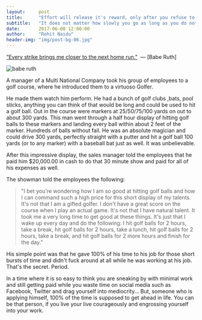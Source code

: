 ```yaml
---
layout:     post
title:      "Effort will release it's reward, only after you refuse to quit"
subtitle:   "It does not matter how slowly you go as long as you do not stop"
date:       2017-06-08 12:00:00
author:     "Rohit Naidu"
header-img: "img/post-bg-06.jpg"
---
```



<u>“Every strike brings me closer to the next home run.”</u> 
​									― [Babe Ruth]



![babe ruth](/Users/overlord369/Websites/revelation/img/babe_ruth.jpg)

A manager of a Multi National Company took his group of employees to a golf course, where he introduced them to a virtuoso Golfer.

He made them watch him perform. He had a bunch of golf clubs ,bats, pool sticks, anything you can think of that would be long and could be used to hit a golf ball. Out in the course were markers at 25/50/75/100 yards on out to about 300 yards. This man went through a half hour display of hitting golf balls to these markers and landing every ball within about 2 feet of the marker. Hundreds of balls without fail. He was an absolute magician and could drive 300 yards, perfectly straight with a putter and hit a golf ball 100 yards (or to any marker) with a baseball bat just as well. It was unbelievable.

After this impressive display, the sales manager told the employees that he paid him $20,000.00 in cash to do that 30 minute show and paid for all of his expenses as well. 

The showman told the employees the following:

>"I bet you're wondering how I am so good at hitting golf balls and how I can command such a high price for this short display of my talents.
>It's not that I am a gifted golfer. I don't have a great score on the course when I play an actual game. 
>It's not that I have natural talent. It took me a very long time to get good at these things. 
>It's just that I wake up every day and do the following:
>I hit golf balls for 2 hours, take a break, hit golf balls for 2 hours, take a lunch, hit golf balls for 2 hours, take a break, and hit golf balls for 2 more hours and finish for the day."

His simple point was that he gave 100% of his time to his job for those short bursts of time and didn't fuck around at all while he was working at his job. That's the secret. Period.

In a time where it is so easy to think you are sneaking by with minimal work and still getting paid while you waste time on social media such as Facebook, Twitter and drag yourself into mediocrity... 
But, someone who is applying himself, 100% of the time is supposed to get ahead in life. You can be that person, if you live your live courageously and engrossing yourself into your work. 
